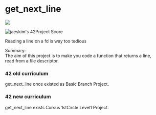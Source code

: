 # get_next_line


[![](https://img.youtube.com/vi/a9_48VPRwqc/0.jpg)](https://www.youtube.com/watch?v=a9_48VPRwqc)


![jaeskim's 42Project Score](https://badge42.herokuapp.com/api/project/mmizuno/get_next_line)  

Reading a line on a fd is way too tedious  

Summary:  
The aim of this project is to make you code a function that returns a line,  
read from a file descriptor.  


### 42 old curriculum

get_next_line once existed as Basic Branch Project.  

### 42 new curriculum

get_next_line exists Cursus 1stCircle Level1 Project.  

